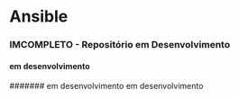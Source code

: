  Ansible
=======================

### IMCOMPLETO - Repositório em Desenvolvimento

#### em desenvolvimento

####### em desenvolvimento
  em desenvolvimento
